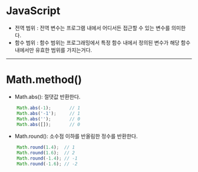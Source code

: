 # JavaScript

- 전역 범위 : 전역 변수는 프로그램 내에서 어디서든 접근할 수 있는 변수를 의미한다.
- 함수 범위 : 함수 범위는 프로그래밍에서 특정 함수 내에서 정의된 변수가 해당 함수 내에서만 유효한 범위를 가지는거다.


----

# Math.method()

- Math.abs(): 절댓값 반환한다.
```js
    Math.abs(-1);       // 1
    Math.abs('-1');     // 1
    Math.abs('');       // 0
    Math.abs([]);       // 0
```
- Math.round(): 소수점 이하를 반올림한 정수를 반환한다. 
```js
    Math.round(1.4);  // 1
    Math.round(1.6);  // 2
    Math.round(-1.4); // -1
    Math.round(-1.6); // -2
```